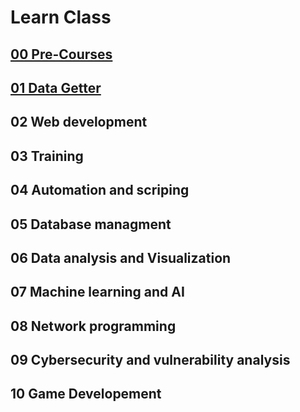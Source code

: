 # Learn Class
## [00 Pre-Courses](./00_Pre-courses/README.md)
## [01 Data Getter](01_Data_getter/README.md)
## 02 Web development
## 03 Training
## 04 Automation and scriping
## 05 Database managment
## 06 Data analysis and Visualization
## 07 Machine learning and AI
## 08 Network programming
## 09 Cybersecurity and vulnerability analysis
## 10 Game Developement
